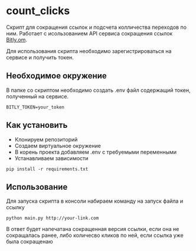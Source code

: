 # count_clicks
Скрипт для сокращения ссылок и подсчета колличества переходов по ним. Работает с исользованием API сервиса сокращения ссылок [Bitly.om](https://bitly.com/).

Для использования скрипта необходимо зарегистрироваться на сервисе и получить токен.


## Необходимое окружение
В папке со скриптом необходимо создать .env файл содержащий токен, полученный на сервисе.
```
BITLY_TOKEN=your_token
```

## Как установить
* Клонируем репозиторий
* Создаем виртуальное окружение
* В корень проекта добавляем .env c требуемыми переменными
* Устанавливаем зависимости
```
pip install -r requirements.txt
```


## Использование
Для запуска скрипта в консоли набираем команду на запуск файла и ссылку
```
python main.py http://your-link.com
```
В ответ будет напечатана сокращенная версия ссылки, если она не сокращалась ранее, либо количесво кликов по ней, если ссылка уже была сокращенаю
